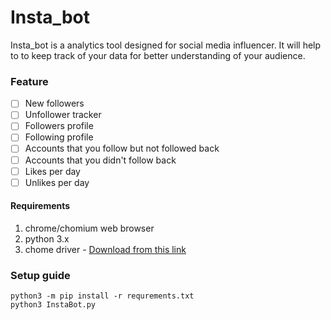 # Insta_bot

Insta_bot is a analytics tool designed for social media influencer. It will help to to keep track of your data for better understanding of your audience.

### Feature
- [ ] New followers
- [ ] Unfollower tracker
- [ ] Followers profile
- [ ] Following profile
- [ ] Accounts that you follow but not followed back
- [ ] Accounts that you didn't follow back
- [ ] Likes per day
- [ ] Unlikes per day

#### Requirements
1. chrome/chomium web browser
2. python 3.x
3. chome driver - <a href="https://chromedriver.chromium.org/downloads"> Download from this link</a> 

### Setup guide

```
python3 -m pip install -r requrements.txt
python3 InstaBot.py

```
